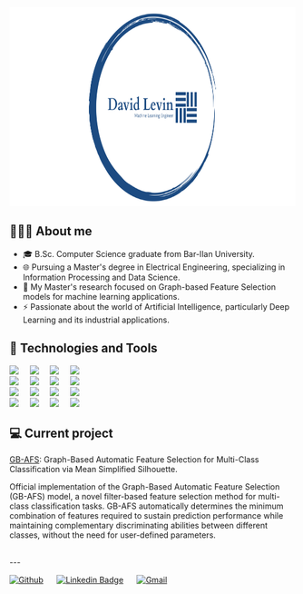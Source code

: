 <p align="center">
  <img src="Images/logo.png" height="350">
</p>

## 👨🏽‍💻 About me
* 🎓 B.Sc. Computer Science graduate from Bar-Ilan University.
* 🌐 Pursuing a Master's degree in Electrical Engineering, specializing in Information Processing and Data Science.
* 📖 My Master's research focused on Graph-based Feature Selection models for machine learning applications.
* ⚡️ Passionate about the world of Artificial Intelligence, particularly Deep Learning and its industrial applications.

## 🔭 Technologies and Tools

<p>
  <code><img width="10%" src="https://www.vectorlogo.zone/logos/python/python-ar21.svg"></code> &nbsp;&nbsp;&nbsp;
  <code><img width="10%" src="https://www.vectorlogo.zone/logos/tensorflow/tensorflow-ar21.svg"></code> &nbsp;&nbsp;&nbsp;
  <code><img width="10%" src="https://www.vectorlogo.zone/logos/pytorch/pytorch-ar21.svg"></code> &nbsp;&nbsp;&nbsp;
  <code><img width="10%" src="https://www.vectorlogo.zone/logos/numpy/numpy-ar21.svg"></code> &nbsp;&nbsp;&nbsp;
  <br />
  <code><img width="10%" src="https://www.vectorlogo.zone/logos/mongodb/mongodb-ar21.svg"></code> &nbsp;&nbsp;&nbsp;
  <code><img width="10%" src="https://www.vectorlogo.zone/logos/mysql/mysql-ar21.svg"></code> &nbsp;&nbsp;&nbsp;
  <code><img width="10%" src="https://www.vectorlogo.zone/logos/postgresql/postgresql-ar21.svg"></code> &nbsp;&nbsp;&nbsp;
  <code><img width="10%" src="https://www.vectorlogo.zone/logos/firebase/firebase-ar21.svg"></code> &nbsp;&nbsp;&nbsp;
  <br /> 
  <code><img width="10%" src="https://www.vectorlogo.zone/logos/docker/docker-ar21.svg"></code> &nbsp;&nbsp;&nbsp;
  <code><img width="10%" src="https://www.vectorlogo.zone/logos/kubernetes/kubernetes-ar21.svg"></code> &nbsp;&nbsp;&nbsp;
  <code><img width="10%" src="https://www.vectorlogo.zone/logos/apache_kafka/apache_kafka-ar21.svg"></code> &nbsp;&nbsp;&nbsp;
  <code><img width="10%" src="https://www.vectorlogo.zone/logos/rabbitmq/rabbitmq-ar21.svg"></code> &nbsp;&nbsp;&nbsp;
  <br />
  <code><img width="10%" src="https://www.vectorlogo.zone/logos/grafana/grafana-ar21.svg"></code> &nbsp;&nbsp;&nbsp;
  <code><img width="10%" src="https://www.vectorlogo.zone/logos/databricks/databricks-ar21.svg"></code> &nbsp;&nbsp;&nbsp;
  <code><img width="10%" src="https://www.vectorlogo.zone/logos/google_bigquery/google_bigquery-ar21.svg"></code> &nbsp;&nbsp;&nbsp;
  <code><img width="10%" src="https://www.vectorlogo.zone/logos/git-scm/git-scm-ar21.svg"></code> &nbsp;&nbsp;&nbsp;
</p>

## 💻 Current project
[GB-AFS](https://github.com/davidlevinwork/GB-AFS): Graph-Based Automatic Feature Selection for Multi-Class Classification via Mean Simplified Silhouette. </br>

Official implementation of the Graph-Based Automatic Feature Selection (GB-AFS) model, a novel filter-based feature selection method for multi-class classification tasks. GB-AFS automatically determines the minimum combination of features required to sustain prediction performance while maintaining complementary discriminating abilities between different classes, without the need for user-defined parameters.

</br>
---
<p>
  
  [![Github](https://img.shields.io/badge/-My%20Github-000?style=flat&logo=Github&logoColor=white)](https://github.com/davidlevinwork) &nbsp;&nbsp;&nbsp;&nbsp;
  [![Linkedin Badge](https://img.shields.io/badge/-David%20Levin-blue?style=flat-square&logo=Linkedin&logoColor=white&link=https://www.linkedin.com/in/davidlevin40/)](https://www.linkedin.com/in/davidlevin40) &nbsp;&nbsp;&nbsp;&nbsp;
  [![Gmail](https://img.shields.io/badge/-Contact%20Me!-c14438?style=flat&logo=Gmail&logoColor=white)](mailto:davidlevin40@gmail.com)

</p>
